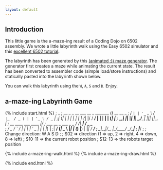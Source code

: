 ```yaml
---
layout: default
---
```


<h2 id="intro">Introduction</h2>

This little game is the a-maze-ing result of a Coding Dojo on 6502 assembly.
We wrote a little labyrinth walk using the Easy 6502 simulator and this 
<a href="http://skilldrick.github.io/easy6502/">excellent 6502 tutorial</a>.

The labyrinth has been generated by this
<a href="https://github.com/tklein23/CodingDojo/tree/master/2014-02-27/maze-generator">
(animated :)) maze generator</a>.  The generator first creates a maze while
animating the current state.  The result has been converted to assembler code
(simple load/store instructions) and statically pasted into the labyrinth
shown below.

You can walk this labyrinth using the `W`, `A`, `S` and `D`.  Enjoy.

<h2 id="labyrinth-game">a-maze-ing Labyrinth Game</h2>

{% include start.html %}
;                                   _
;  __ _   _ __ ___   __ _ _______  (_)_ __   __ _
; / _` | | '_ ` _ \ / _` |_  / _ \ | | '_ \ / _` |
;| (_| | | | | | | | (_| |/ /  __/ | | | | | (_| |
; \__,_| |_| |_| |_|\__,_/___\___| |_|_| |_|\__, |
;                       __  ____   ___ ____ |___/
;  ___  __ _ ___ _   _ / /_| ___| / _ \___ \
; / _ \/ _` / __| | | | '_ \___ \| | | |__) |
;|  __/ (_| \__ \ |_| | (_) |__) | |_| / __/
; \___|\__,_|___/\__, |\___/____/ \___/_____|
;                |___/
;
; Change direction: W A S D
;
; $02    => direction (1 => up, 2 => right, 4 => down, 8 => left)
; $10-11 => the current robot position
; $12-13 => the robots target position

{% include a-maze-ing-walk.html %}
{% include a-maze-ing-draw.html %}

{% include end.html %}

